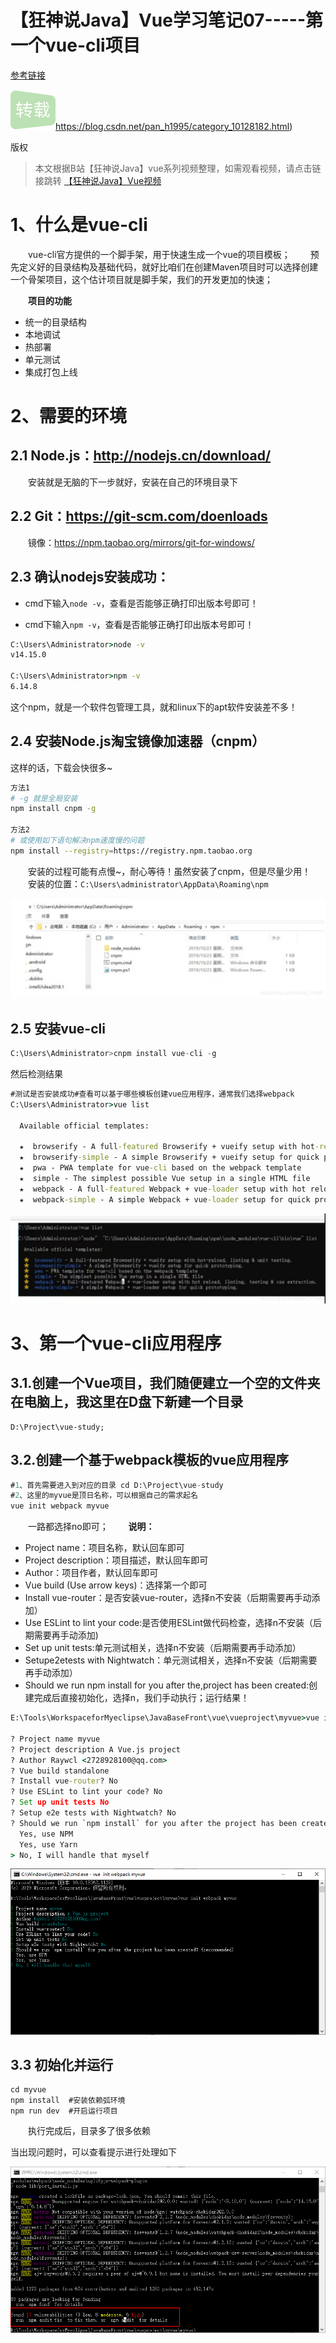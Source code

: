 # 【狂神说Java】Vue学习笔记07-----第一个vue-cli项目

[参考链接](https://blog.csdn.net/pan_h1995/article/details/106840497)

![img](08第一个vue-cli项目.assets/reprint.png)https://blog.csdn.net/pan_h1995/category_10128182.html)

版权

> 本文根据B站【狂神说Java】vue系列视频整理，如需观看视频，请点击链接跳转
> [【狂神说Java】Vue视频](https://www.bilibili.com/video/BV18E411a7mC)

# 1、什么是vue-cli

  vue-cli官方提供的一个脚手架，用于快速生成一个vue的项目模板；
  预先定义好的目录结构及基础代码，就好比咱们在创建Maven项目时可以选择创建一个骨架项目，这个估计项目就是脚手架，我们的开发更加的快速；

  **项目的功能**

- 统一的目录结构
- 本地调试
- 热部署
- 单元测试
- 集成打包上线

# 2、需要的环境

## 2.1 Node.js：http://nodejs.cn/download/

  安装就是无脑的下一步就好，安装在自己的环境目录下

## 2.2 Git：https://git-scm.com/doenloads

  镜像：https://npm.taobao.org/mirrors/git-for-windows/

## 2.3 **确认nodejs安装成功：**

- cmd下输入`node -v`，查看是否能够正确打印出版本号即可！

- cmd下输入`npm -v`，查看是否能够正确打印出版本号即可！

```cmd
C:\Users\Administrator>node -v
v14.15.0

C:\Users\Administrator>npm -v
6.14.8
```






这个npm，就是一个软件包管理工具，就和linux下的apt软件安装差不多！

## 2.4 **安装Node.js淘宝镜像加速器（cnpm）**

这样的话，下载会快很多~

```sh
方法1
# -g 就是全局安装
npm install cnpm -g

方法2
# 或使用如下语句解决npm速度慢的问题
npm install --registry=https://registry.npm.taobao.org
```

  安装的过程可能有点慢~，耐心等待！虽然安装了cnpm，但是尽量少用！
  安装的位置：`C:\Users\administrator\AppData\Roaming\npm`

![在这里插入图片描述](08第一个vue-cli项目.assets/20200619110151865.jpg)

## 2.5 **安装vue-cli**

```sql
C:\Users\Administrator>cnpm install vue-cli -g
```

然后检测结果

```cmd
#测试是否安装成功#查看可以基于哪些模板创建vue应用程序，通常我们选择webpack
C:\Users\Administrator>vue list

  Available official templates:

  ★  browserify - A full-featured Browserify + vueify setup with hot-reload, linting & unit testing.
  ★  browserify-simple - A simple Browserify + vueify setup for quick prototyping.
  ★  pwa - PWA template for vue-cli based on the webpack template
  ★  simple - The simplest possible Vue setup in a single HTML file
  ★  webpack - A full-featured Webpack + vue-loader setup with hot reload, linting, testing & css extraction.
  ★  webpack-simple - A simple Webpack + vue-loader setup for quick prototyping.

```



![在这里插入图片描述](08第一个vue-cli项目.assets/20200619111125386.jpg)



# 3、第一个vue-cli应用程序

## 3.1.创建一个Vue项目，我们随便建立一个空的文件夹在电脑上，我这里在D盘下新建一个目录

```
D:\Project\vue-study;
```

## 3.2.创建一个基于webpack模板的vue应用程序

```sql
#1、首先需要进入到对应的目录 cd D:\Project\vue-study
#2、这里的myvue是顶日名称，可以根据自己的需求起名
vue init webpack myvue
```

  一路都选择no即可；
  **说明：**

- Project name：项目名称，默认回车即可
- Project description：项目描述，默认回车即可
- Author：项目作者，默认回车即可
- Vue build (Use arrow keys)：选择第一个即可
- Install vue-router：是否安装vue-router，选择n不安装（后期需要再手动添加）
- Use ESLint to lint your code:是否使用ESLint做代码检查，选择n不安装（后期需要再手动添加)
- Set up unit tests:单元测试相关，选择n不安装（后期需要再手动添加）
- Setupe2etests with Nightwatch：单元测试相关，选择n不安装（后期需要再手动添加）
- Should we run npm install for you after the,project has been created:创建完成后直接初始化，选择n，我们手动执行；运行结果！

```cmd
E:\Tools\WorkspaceforMyeclipse\JavaBaseFront\vue\vueproject\myvue>vue init webpack myvue

? Project name myvue
? Project description A Vue.js project
? Author Raywcl <2728928100@qq.com>
? Vue build standalone
? Install vue-router? No
? Use ESLint to lint your code? No
? Set up unit tests No
? Setup e2e tests with Nightwatch? No
? Should we run `npm install` for you after the project has been created? (recommended)
  Yes, use NPM
  Yes, use Yarn
> No, I will handle that myself 
```



![1604801956917](08第一个vue-cli项目.assets/1604801956917.png)

## 3.3 初始化并运行

```
cd myvue
npm install  #安装依赖弧环境
npm run dev  #开启运行项目
```

  执行完成后，目录多了很多依赖

当出现问题时，可以查看提示进行处理如下

![1604804717018](08第一个vue-cli项目.assets/1604804717018.png)


